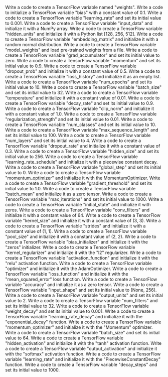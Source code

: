 Write a code to create a TensorFlow variable named "weights".
Write a code to initialize a TensorFlow variable "bias" with a constant value of 0.1.
Write a code to create a TensorFlow variable "learning_rate" and set its initial value to 0.001.
Write a code to create a TensorFlow variable "input_data" and initialize it with a NumPy array.
Write a code to create a TensorFlow variable "hidden_units" and initialize it with a Python list [128, 256, 512].
Write a code to create a TensorFlow variable "embedding_matrix" and initialize it with a random normal distribution.
Write a code to create a TensorFlow variable "model_weights" and load pre-trained weights from a file.
Write a code to create a TensorFlow variable "grad_accumulator" and set its initial value to zero.
Write a code to create a TensorFlow variable "momentum" and set its initial value to 0.9.
Write a code to create a TensorFlow variable "dropout_prob" and initialize it with a constant value of 0.5.
Write a code to create a TensorFlow variable "loss_history" and initialize it as an empty list.
Write a code to create a TensorFlow variable "num_epochs" and set its initial value to 10.
Write a code to create a TensorFlow variable "batch_size" and set its initial value to 32.
Write a code to create a TensorFlow variable "temperature" and initialize it with a constant value of 0.01.
Write a code to create a TensorFlow variable "decay_rate" and set its initial value to 0.9.
Write a code to create a TensorFlow variable "clip_norm" and initialize it with a constant value of 1.0.
Write a code to create a TensorFlow variable "regularization_strength" and set its initial value to 0.01.
Write a code to create a TensorFlow variable "num_classes" and set its initial value to 10.
Write a code to create a TensorFlow variable "max_sequence_length" and set its initial value to 100.
Write a code to create a TensorFlow variable "num_layers" and set its initial value to 4.
Write a code to create a TensorFlow variable "dropout_rate" and initialize it with a constant value of 0.3.
Write a code to create a TensorFlow variable "hidden_size" and set its initial value to 256.
Write a code to create a TensorFlow variable "learning_rate_schedule" and initialize it with a piecewise constant decay.
Write a code to create a TensorFlow variable "global_step" and set its initial value to 0.
Write a code to create a TensorFlow variable "momentum_optimizer" and initialize it with the MomentumOptimizer.
Write a code to create a TensorFlow variable "gradient_threshold" and set its initial value to 1.0.
Write a code to create a TensorFlow variable "batch_mean" and initialize it as a zero tensor.
Write a code to create a TensorFlow variable "max_iterations" and set its initial value to 1000.
Write a code to create a TensorFlow variable "initial_state" and initialize it with zeros.
Write a code to create a TensorFlow variable "conv_filters" and initialize it with a constant value of 64.
Write a code to create a TensorFlow variable "kernel_size" and initialize it with a constant value of (3, 3).
Write a code to create a TensorFlow variable "strides" and initialize it with a constant value of (1, 1).
Write a code to create a TensorFlow variable "pool_size" and initialize it with a constant value of (2, 2).
Write a code to create a TensorFlow variable "bias_initializer" and initialize it with the "zeros" initializer.
Write a code to create a TensorFlow variable "kernel_regularizer" and initialize it with the "l2" regularizer.
Write a code to create a TensorFlow variable "activation_function" and initialize it with the "relu" activation function.
Write a code to create a TensorFlow variable "optimizer" and initialize it with the AdamOptimizer.
Write a code to create a TensorFlow variable "loss_function" and initialize it with the "mean_squared_error" loss function.
Write a code to create a TensorFlow variable "accuracy" and initialize it as a zero tensor.
Write a code to create a TensorFlow variable "input_shape" and set its initial value to (None, 256).
Write a code to create a TensorFlow variable "output_units" and set its initial value to 2.
Write a code to create a TensorFlow variable "num_filters" and set its initial value to 32.
Write a code to create a TensorFlow variable "weight_decay" and set its initial value to 0.001.
Write a code to create a TensorFlow variable "learning_rate_decay" and initialize it with the "exponential_decay" function.
Write a code to create a TensorFlow variable "momentum_optimizer" and initialize it with the "Momentum" optimizer.
Write a code to create a TensorFlow variable "batch_size" and set its initial value to 64.
Write a code to create a TensorFlow variable "hidden_activation" and initialize it with the "tanh" activation function.
Write a code to create a TensorFlow variable "output_activation" and initialize it with the "softmax" activation function.
Write a code to create a TensorFlow variable "learning_rate" and initialize it with the "PiecewiseConstantDecay" function.
Write a code to create a TensorFlow variable "decay_steps" and set its initial value to 1000.